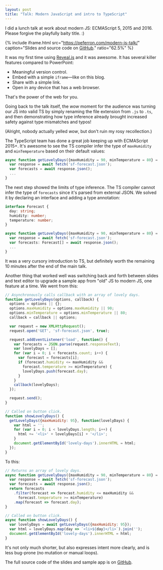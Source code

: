 ```yaml
---
layout: post
title: "Talk: Modern JavaScript and intro to TypeScript"
---
```


I did a lunch talk at work about modern JS: ECMAScript 5, 2015 and 2016. Please forgive the playfully baity title. :)

{% include iframe.html src="https://peferron.com/modern-js-talk/" caption="Slides and source code on <a href='https://github.com/peferron/modern-js-talk/'>GitHub</a>." ratio="62.5%" %}

It was my first time using [Reveal.js](https://github.com/hakimel/reveal.js/) and it was awesome. It has several killer features compared to PowerPoint:

* Meaningful version control.
* Embed with a simple `iframe`—like on this blog.
* Share with a simple link.
* Open in any device that has a web browser.

That's the power of the web for you.

Going back to the talk itself, the *wow* moment for the audience was turning our JS into valid TS by simply renaming the file extension from `.js` to `.ts`, and then demonstrating how type inference already brought increased safety against type mismatches and typos!

(Alright, nobody actually yelled *wow*, but don't ruin my rosy recollection.)

The TypeScript team has done a great job keeping up with ECMAScript 2015+. It's awesome to see the TS compiler infer the type of `maxHumidity` and `minTemperature` based on their default values:

```js
async function getLovelyDays({maxHumidity = 90, minTemperature = 80} = {}) {
  var response = await fetch('sf-forecast.json');
  var forecasts = await response.json();
  ...
}
```

The next step showed the limits of type inference. The TS compiler cannot infer the type of `forecasts` since it's parsed from external JSON. We solved it by declaring an interface and adding a type annotation:

```ts
interface Forecast {
  day: string;
  humidity: number;
  temperature: number;
}

async function getLovelyDays({maxHumidity = 90, minTemperature = 80} = {}) {
  var response = await fetch('sf-forecast.json');
  var forecasts: Forecast[] = await response.json();
  ...
}
```

It was a very cursory introduction to TS, but definitely worth the remaining 10 minutes after the end of the main talk.

Another thing that worked well was switching back and forth between slides and text editor to upgrade a sample app from "old" JS to modern JS, one feature at a time. We went from this:

```js
// Asynchronously calls callback with an array of lovely days.
function getLovelyDays(options, callback) {
  options = options || {};
  options.maxHumidity = options.maxHumidity || 90;
  options.minTemperature = options.minTemperature || 80;
  callback = callback || options;

  var request = new XMLHttpRequest();
  request.open('GET', 'sf-forecast.json', true);

  request.addEventListener('load', function() {
    var forecasts = JSON.parse(request.responseText);
    var lovelyDays = [];
    for (var i = 0; i < forecasts.count; i++) {
      var forecast = forecasts[i];
      if (forecast.humidity <= maxHumidity &&
        forecast.temperature >= minTemperature) {
        lovelyDays.push(forecast.day);
      }
    }
    callback(lovelyDays);
  });

  request.send();
}

// Called on button click.
function showLovelyDays() {
  getLovelyDays({maxHumidity: 95}, function(lovelyDays) {
    var html = '';
    for (var i = 0; i < lovelyDays.length; i++) {
      html += '<li>' + lovelyDays[i] + '</li>';
    }
    document.getElementById('lovely-days').innerHTML = html;
  });
}
```

To this:

```js
// Returns an array of lovely days.
async function getLovelyDays({maxHumidity = 90, minTemperature = 80} = {}) {
  var response = await fetch('sf-forecast.json');
  var forecasts = await response.json();
  return forecasts
    .filter(forecast => forecast.humidity <= maxHumidity &&
      forecast.temperature >= minTemperature)
    .map(forecast => forecast.day);
}

// Called on button click.
async function showLovelyDays() {
  var lovelyDays = await getLovelyDays({maxHumidity: 95});
  var html = lovelyDays.map(day => `<li>${day}</li>`).join('');
  document.getElementById('lovely-days').innerHTML = html;
}
```

It's not only much shorter, but also expresses intent more clearly, and is less bug-prone (no mutation or manual loops).

The full source code of the slides and sample app is on [GitHub](https://github.com/peferron/modern-js-talk).
